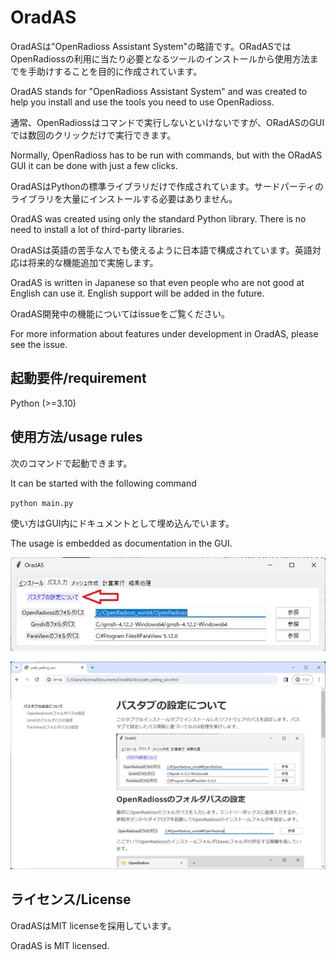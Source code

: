 # OradAS
OradASは"OpenRadioss Assistant System"の略語です。ORadASではOpenRadiossの利用に当たり必要となるツールのインストールから使用方法までを手助けすることを目的に作成されています。

OradAS stands for "OpenRadioss Assistant System" and was created to help you install and use the tools you need to use OpenRadioss.

通常、OpenRadiossはコマンドで実行しないといけないですが、ORadASのGUIでは数回のクリックだけで実行できます。

Normally, OpenRadioss has to be run with commands, but with the ORadAS GUI it can be done with just a few clicks.

OradASはPythonの標準ライブラリだけで作成されています。サードパーティのライブラリを大量にインストールする必要はありません。

OradAS was created using only the standard Python library. There is no need to install a lot of third-party libraries.

OradASは英語の苦手な人でも使えるように日本語で構成されています。英語対応は将来的な機能追加で実施します。

OradAS is written in Japanese so that even people who are not good at English can use it. English support will be added in the future.

OradAS開発中の機能についてはissueをご覧ください。

For more information about features under development in OradAS, please see the issue.

## 起動要件/requirement

Python (>=3.10)

## 使用方法/usage rules

次のコマンドで起動できます。

It can be started with the following command

`python main.py`

使い方はGUI内にドキュメントとして埋め込んでいます。

The usage is embedded as documentation in the GUI.

![image-20240330143446024](./assets/image-20240330143446024.png)

![image-20240330143523924](./assets/image-20240330143523924.png)

## ライセンス/License

OradASはMIT licenseを採用しています。

OradAS is MIT licensed.
